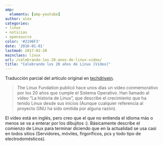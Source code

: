 ```yaml
---
amp:
  elements: [amp-youtube]
author: alex
categories:
- linux
- noticias
- opensource
color: '#2196F3'
date: '2016-01-01'
lastmod: 2017-02-20
mainclass: linux
url: /celebrando-los-20-anos-de-linux-video/
title: "Celebrando los 20 años de Linux [Video]"
---
```


Traducción parcial del artículo original en [techdrivein][1].

> The Linux Fundation publicó hace unos días un vídeo conmemorativo por los 20 años que cumple el Sistema Operatívo. Han llamado al vídeo “La historia de Linux”, que describe el crecimiento que ha tenido Linux desde sus inicios (Aunque cualquier referencia al proyecto GNU ha sido omitida por alguna razón).

<!--more--><!--ad-->

El vídeo está en inglés, pero creo que el que no entienda el idioma más o menos se va a enterar por los dibujitos :). Básicamente describe el comienzo de Linux para terminar diciendo que en la actualidad se usa casi en todos sitios (Servidores, móviles, firgoríficos, pcs y todo tipo de electrodomésticos).

<amp-youtube
data-videoid="5ocq6_3-nEw"
layout="responsive"
width="800" height="270"></amp-youtube>

 [1]: http://www.techdrivein.com/2011/04/celebrating-20-years-of-linuxvideo.html

